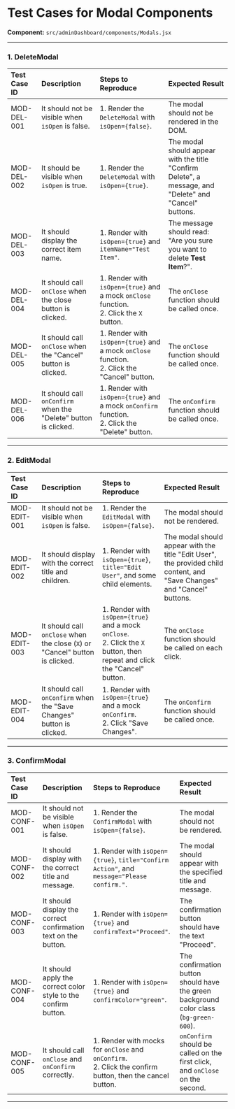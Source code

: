 
# Test Cases for Modal Components

**Component:** `src/adminDashboard/components/Modals.jsx`

---

### 1. DeleteModal

| Test Case ID | Description | Steps to Reproduce | Expected Result |
| :--- | :--- | :--- | :--- |
| MOD-DEL-001 | It should not be visible when `isOpen` is false. | 1. Render the `DeleteModal` with `isOpen={false}`. | The modal should not be rendered in the DOM. |
| MOD-DEL-002 | It should be visible when `isOpen` is true. | 1. Render the `DeleteModal` with `isOpen={true}`. | The modal should appear with the title "Confirm Delete", a message, and "Delete" and "Cancel" buttons. |
| MOD-DEL-003 | It should display the correct item name. | 1. Render with `isOpen={true}` and `itemName="Test Item"`. | The message should read: "Are you sure you want to delete **Test Item**?". |
| MOD-DEL-004 | It should call `onClose` when the close button is clicked. | 1. Render with `isOpen={true}` and a mock `onClose` function. <br> 2. Click the `X` button. | The `onClose` function should be called once. |
| MOD-DEL-005 | It should call `onClose` when the "Cancel" button is clicked. | 1. Render with `isOpen={true}` and a mock `onClose` function. <br> 2. Click the "Cancel" button. | The `onClose` function should be called once. |
| MOD-DEL-006 | It should call `onConfirm` when the "Delete" button is clicked. | 1. Render with `isOpen={true}` and a mock `onConfirm` function. <br> 2. Click the "Delete" button. | The `onConfirm` function should be called once. |

---

### 2. EditModal

| Test Case ID | Description | Steps to Reproduce | Expected Result |
| :--- | :--- | :--- | :--- |
| MOD-EDIT-001 | It should not be visible when `isOpen` is false. | 1. Render the `EditModal` with `isOpen={false}`. | The modal should not be rendered. |
| MOD-EDIT-002 | It should display with the correct title and children. | 1. Render with `isOpen={true}`, `title="Edit User"`, and some child elements. | The modal should appear with the title "Edit User", the provided child content, and "Save Changes" and "Cancel" buttons. |
| MOD-EDIT-003 | It should call `onClose` when the close (`X`) or "Cancel" button is clicked. | 1. Render with `isOpen={true}` and a mock `onClose`. <br> 2. Click the `X` button, then repeat and click the "Cancel" button. | The `onClose` function should be called on each click. |
| MOD-EDIT-004 | It should call `onConfirm` when the "Save Changes" button is clicked. | 1. Render with `isOpen={true}` and a mock `onConfirm`. <br> 2. Click "Save Changes". | The `onConfirm` function should be called once. |

---

### 3. ConfirmModal

| Test Case ID | Description | Steps to Reproduce | Expected Result |
| :--- | :--- | :--- | :--- |
| MOD-CONF-001 | It should not be visible when `isOpen` is false. | 1. Render the `ConfirmModal` with `isOpen={false}`. | The modal should not be rendered. |
| MOD-CONF-002 | It should display with the correct title and message. | 1. Render with `isOpen={true}`, `title="Confirm Action"`, and `message="Please confirm."`. | The modal should appear with the specified title and message. |
| MOD-CONF-003 | It should display the correct confirmation text on the button. | 1. Render with `isOpen={true}` and `confirmText="Proceed"`. | The confirmation button should have the text "Proceed". |
| MOD-CONF-004 | It should apply the correct color style to the confirm button. | 1. Render with `isOpen={true}` and `confirmColor="green"`. | The confirmation button should have the green background color class (`bg-green-600`). |
| MOD-CONF-005 | It should call `onClose` and `onConfirm` correctly. | 1. Render with mocks for `onClose` and `onConfirm`. <br> 2. Click the confirm button, then the cancel button. | `onConfirm` should be called on the first click, and `onClose` on the second. |

---
